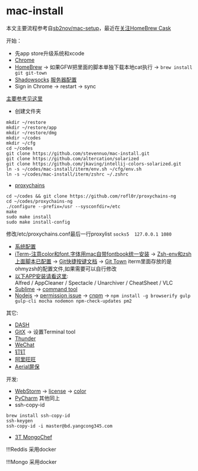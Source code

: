 # mac-install 
本文主要流程参考自[sb2nov/mac-setup](https://github.com/sb2nov/mac-setup)，最近在[关注HomeBrew Cask](http://caskroom.io/)

开始：
* 先app store升级系统和xcode
* [Chrome](https://www.baidu.com/s?wd=chrome)
* [HomeBrew](http://brew.sh) -> 如果GFW把里面的脚本单独下载本地cat执行 -> `brew install git git-town`
* [Shadowsocks](https://github.com/stevennuo/shadowsocks) [服务器配置](https://github.com/guanghetv/op/blob/master/server/cloud/shadowsocks.md)
* Sign in Chrome -> restart -> sync

[主要参考见这里](https://github.com/sb2nov/mac-setup)
* 创建文件夹
``` 
mkdir ~/restore 
mkdir ~/restore/app
mkdir ~/restore/dmg
mkdir ~/codes
mkdir ~/cfg
cd ~/codes
git clone https://github.com/stevennuo/mac-install.git
git clone https://github.com/altercation/solarized
git clone https://github.com/jkaving/intellij-colors-solarized.git
ln -s ~/codes/mac-install/iterm/env.sh ~/cfg/env.sh
ln -s ~/codes/mac-install/iterm/zshrc ~/.zshrc
```

* [proxychains](https://github.com/rofl0r/proxychains-ng)
```
cd ~/codes && git clone https://github.com/rofl0r/proxychains-ng
cd ~/codes/proxychains-ng
./configure --prefix=/usr --sysconfdir=/etc
make
sudo make install
sudo make install-config
```
修改/etc/proxychains.conf最后一行proxylist `socks5  127.0.0.1 1080`

* [系统配置](https://github.com/sb2nov/mac-setup/tree/master/SystemPreferences)
* [iTerm-注意color和font,字体用mac自带fontbook统一安装](https://github.com/sb2nov/mac-setup/tree/master/iTerm) -> [Zsh-env和zsh上面脚本已配置](https://github.com/sb2nov/mac-setup/blob/master/iTerm/zsh.md) -> [Git快捷按键文档](https://github.com/robbyrussell/oh-my-zsh/wiki/Plugin:git) -> [Git Town](https://github.com/Originate/git-town)
iterm里面存放的是ohmyzsh的配置文件,如果需要可以自行修改
* [以下APP安装请看这里](https://github.com/sb2nov/mac-setup/tree/master/Apps):  
  Alfred / AppCleaner / Spectacle / Unarchiver / CheatSheet / VLC
* [Sublime](https://github.com/sb2nov/mac-setup/tree/master/SublimeText) -> [command tool](https://gist.github.com/olivierlacan/1195304)
* [Nodejs](https://nodejs.org/en/) -> [permission issue](https://docs.npmjs.com/getting-started/fixing-npm-permissions) -> [cnpm](http://npm.taobao.org/) -> `npm install -g browserify gulp gulp-cli mocha nodemon npm-check-updates pm2`

其它:
* [DASH](https://itunes.apple.com/us/app/dash/id449589707?ls=1&mt=12)
* [GitX](http://gitx.frim.nl/) -> 设置Terminal tool
* [Thunder](http://mac.xunlei.com/)
* [WeChat](http://weixin.qq.com/cgi-bin/readtemplate?t=mac)
* [钉钉](http://www.dingtalk.com/#a1)
* [阿里旺旺](http://labs.etao.com/aliwangwang)
* [Aerial屏保](https://github.com/JohnCoates/Aerial)

开发:
* [WebStorm](http://www.jetbrains.com/webstorm/) -> [license](https://s.taobao.com/search?q=webstorm) -> [color](https://github.com/jkaving/intellij-colors-solarized)
* [PyCharm](https://www.jetbrains.com/pycharm/) 其他同上
* ssh-copy-id
```
brew install ssh-copy-id
ssh-keygen
ssh-copy-id -i master@bd.yangcong345.com
```
* [3T MongoChef](http://3t.io/mongochef/download/platform/)

!!!Reddis 采用docker

!!!Mongo 采用docker

